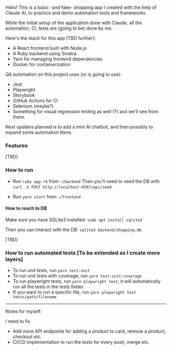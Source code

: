 Hello! This is a basic -and fake- shopping app I created with the help of Claude AI, to practice and demo automation tools and frameworks.

While the initial setup of the application done with Claude, all the automation, CI, tests are (going to be) done by me.

Here's the stack for this app [TBD further]:
- A React frontend built with Node.js
- A Ruby backend using Sinatra
- Yarn for managing frontend dependencies
- Docker for containerization

QA automation on this project uses (or is going to use):
- Jest
- Playwright
- Storybook
- GitHub Actions for CI
- Selenium (maybe?)
- Something for visual regression testing as well (?)
and we'll see from there.

Next updates planned is to add a mini AI chatbot, and then possibly to expand some automation there.

### Features

[TBD]

### How to run

- Run `ruby app.rb` from `~/backend`
Then you'll need to seed the DB with `curl -X POST http://localhost:4567/api/seed`.

- Run `yarn start` from `~/frontend`

#### How to reach to DB

Make sure you have SQLite3 installed: `sudo apt install sqlite3`

Then you can interact with the DB: `sqlite3 backend/shopping.db`

[TBD]

### How to run automated tests [To be extended as I create more layers]

- To run unit tests, run `yarn test:unit`
- To run unit tests with coverage, run `yarn test:unit:coverage`
- To run playwright tests, run `yarn playwright test`, it will automatically run all the tests in the tests folder.
- If you want to run a specific file, run `yarn playwright test tests/path/filename`

---------------

Notes for myself:

I need to fix
- Add more API endpoints for adding a product to card, remove a product, checkout etc.
- CI/CD implementation to run the tests for every push, merge etc.
